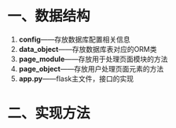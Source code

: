 # 一、数据结构
1. **config**——存放数据库配置相关信息
2. **data_object**——存放数据库表对应的ORM类
3. **page_module**——存放用于处理页面模块的方法
4. **page_object**——存放用户处理页面元素的方法
5. **app.py**——flask主文件，接口的实现

# 二、实现方法
